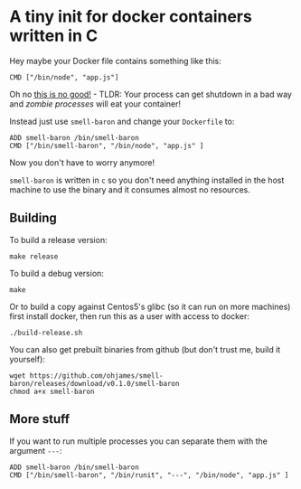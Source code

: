 # A tiny init for docker containers written in C

Hey maybe your Docker file contains something like this:

```
CMD ["/bin/node", "app.js"]
```

Oh no [this is no good!](https://blog.phusion.nl/2015/01/20/docker-and-the-pid-1-zombie-reaping-problem/) - TLDR: Your process can get shutdown in a bad way and *zombie processes* will eat your container!

Instead just use `smell-baron` and change your `Dockerfile` to:

```
ADD smell-baron /bin/smell-baron
CMD ["/bin/smell-baron", "/bin/node", "app.js" ]
```

Now you don't have to worry anymore!

`smell-baron` is written in `c` so you don't need anything installed in the host machine to use the binary and it consumes almost no resources.

## Building

To build a release version:
```
make release
```

To build a debug version:
```
make
```

Or to build a copy against Centos5's glibc (so it can run on more machines) first install docker, then run this as a user with access to docker:

```
./build-release.sh
```

You can also get prebuilt binaries from github (but don't trust me, build it yourself):

```
wget https://github.com/ohjames/smell-baron/releases/download/v0.1.0/smell-baron
chmod a+x smell-baron
```

## More stuff

If you want to run multiple processes you can separate them with the argument `---`:
```
ADD smell-baron /bin/smell-baron
CMD ["/bin/smell-baron", "/bin/runit", "---", "/bin/node", "app.js" ]
```

